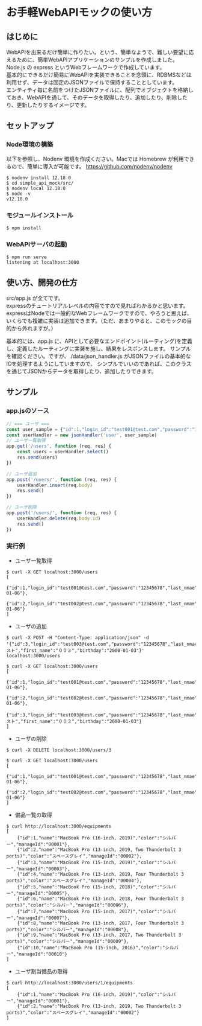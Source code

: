 # お手軽WebAPIモックの使い方

## はじめに
WebAPIを出来るだけ簡単に作りたい。という、簡単なようで、難しい要望に応えるために、簡単WebAPIアプリケーションのサンプルを作成しました。   
Node.js の express というWebフレームワークで作成しています。        
基本的にできるだけ簡易にWebAPIを実装できることを念頭に、RDBMSなどは利用せず、データは固定のJSONファイルで保持することとしています。   
エンティティ毎に名前をつけたJSONファイルに、配列でオブジェクトを格納しておき、WebAPIを通して、そのデータを取得したり、追加したり、削除したり、更新したりするイメージです。

## セットアップ

### Node環境の構築
以下を参照し、Nodenv 環境を作成ください。Macでは Homebrew が利用できるので、簡単に導入が可能です。
https://github.com/nodenv/nodenv
```
$ nodenv install 12.18.0
$ cd simple_api_mock/src/
$ nodenv local 12.18.0
$ node -v
v12.18.0
```

### モジュールインストール
```
$ npm install
```

### WebAPIサーバの起動
```
$ npm run serve
listening at localhost:3000
```

## 使い方、開発の仕方
src/app.js が全てです。   
expressのチュートリアルレベルの内容ですので見ればわかるかと思います。      
expressはNodeでは一般的なWebフレームワークですので、やろうと思えば、いくらでも複雑に実装は追加できます。（ただ、あまりやると、このモックの目的から外れますが。）

基本的には、app.js に、APIとして必要なエンドポイント(ルーティング)を定義し、定義したルーティングに実装を施し、結果をレスポンスします。
サンプルを確認ください。ですが、./data/json_handler.js がJSONファイルの基本的なIOを処理するようにしていますので、
シンプルでいいのであれば、このクラスを通じてJSONからデータを取得したり、追加したりできます。

## サンプル

### app.jsのソース
``` js
// === ユーザ ===
const user_sample = {"id":1,"login_id":"test001@test.com","password":"12345678","last_nmae":"テスト","first_name":"００１","birthday":"2000-01-01"}
const userHandler = new jsonHandler('user', user_sample)
// ユーザ一覧取得
app.get('/users', function (req, res) {
    const users = userHandler.select()
    res.send(users)
})

// ユーザ追加
app.post('/users/', function (req, res) {
    userHandler.insert(req.body)
    res.send()
})

// ユーザ削除
app.post('/users/', function (req, res) {
    userHandler.delete(req.body.id)
    res.send()
})

```

### 実行例

- ユーザ一覧取得
```
$ curl -X GET localhost:3000/users
[
    {"id":1,"login_id":"test001@test.com","password":"12345678","last_nmae":"","first_name":"","birthday":"2000-01-06"},
    {"id":2,"login_id":"test002@test.com","password":"12345678","last_nmae":"","first_name":"","birthday":"2000-01-06"}
]
```

- ユーザの追加
```
$ curl -X POST -H "Content-Type: application/json" -d '{"id":3,"login_id":"test003@test.com","password":"12345678","last_nmae":"テスト","first_name":"００３","birthday":"2000-01-03"}' localhost:3000/users
```

```
$ curl -X GET localhost:3000/users
[
    {"id":1,"login_id":"test001@test.com","password":"12345678","last_nmae":"","first_name":"","birthday":"2000-01-06"},
    {"id":2,"login_id":"test002@test.com","password":"12345678","last_nmae":"","first_name":"","birthday":"2000-01-06"},
    {"id":3,"login_id":"test003@test.com","password":"12345678","last_nmae":"テスト","first_name":"００３","birthday":"2000-01-03"}
]
```

- ユーザの削除
```
$ curl -X DELETE localhost:3000/users/3
```

```
$ curl -X GET localhost:3000/users
[
    {"id":1,"login_id":"test001@test.com","password":"12345678","last_nmae":"","first_name":"","birthday":"2000-01-06"},
    {"id":2,"login_id":"test002@test.com","password":"12345678","last_nmae":"","first_name":"","birthday":"2000-01-06"}
]
```

- 備品一覧の取得
```
$ curl http://localhost:3000/equipments
[
    {"id":1,"name":"MacBook Pro (16-inch, 2019)","color":"シルバー","manageId":"00001"},
    {"id":2,"name":"MacBook Pro (13-inch, 2019, Two Thunderbolt 3 ports)","color":"スペースグレイ","manageId":"00002"},
    {"id":3,"name":"MacBook Pro (15-inch, 2019)","color":"シルバー","manageId":"00003"},
    {"id":4,"name":"MacBook Pro (13-inch, 2019, Four Thunderbolt 3 ports)","color":"スペースグレイ","manageId":"00004"},
    {"id":5,"name":"MacBook Pro (15-inch, 2018)","color":"シルバー","manageId":"00005"},
    {"id":6,"name":"MacBook Pro (13-inch, 2018, Four Thunderbolt 3 ports)","color":"シルバー","manageId":"00006"},
    {"id":7,"name":"MacBook Pro (15-inch, 2017)","color":"シルバー","manageId":"00007"},
    {"id":8,"name":"MacBook Pro (13-inch, 2017, Four Thunderbolt 3 ports)","color":"シルバー","manageId":"00008"},
    {"id":9,"name":"MacBook Pro (13-inch, 2017, Two Thunderbolt 3 ports)","color":"シルバー","manageId":"00009"},
    {"id":10,"name":"MacBook Pro (15-inch, 2016)","color":"シルバー","manageId":"00010"}
]
```

- ユーザ割当備品の取得
```
$ curl http://localhost:3000/users/1/equipments
[
    {"id":1,"name":"MacBook Pro (16-inch, 2019)","color":"シルバー","manageId":"00001"},
    {"id":2,"name":"MacBook Pro (13-inch, 2019, Two Thunderbolt 3 ports)","color":"スペースグレイ","manageId":"00002"}
]
```